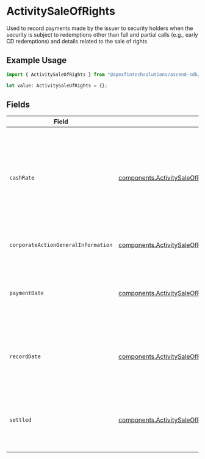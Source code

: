 # ActivitySaleOfRights

Used to record payments made by the issuer to security holders when the security is subject to redemptions other than full and partial calls (e.g., early CD redemptions) and details related to the sale of rights

## Example Usage

```typescript
import { ActivitySaleOfRights } from "@apexfintechsolutions/ascend-sdk/models/components";

let value: ActivitySaleOfRights = {};
```

## Fields

| Field                                                                                                                                                | Type                                                                                                                                                 | Required                                                                                                                                             | Description                                                                                                                                          | Example                                                                                                                                              |
| ---------------------------------------------------------------------------------------------------------------------------------------------------- | ---------------------------------------------------------------------------------------------------------------------------------------------------- | ---------------------------------------------------------------------------------------------------------------------------------------------------- | ---------------------------------------------------------------------------------------------------------------------------------------------------- | ---------------------------------------------------------------------------------------------------------------------------------------------------- |
| `cashRate`                                                                                                                                           | [components.ActivitySaleOfRightsCashRate](../../models/components/activitysaleofrightscashrate.md)                                                   | :heavy_minus_sign:                                                                                                                                   | The rate (raw value, not a percentage, example: 50% will be .5 in this field) at which cash will be disbursed to the shareholder                     | {<br/>"value": "0.25"<br/>}                                                                                                                          |
| `corporateActionGeneralInformation`                                                                                                                  | [components.ActivitySaleOfRightsCorporateActionGeneralInformation](../../models/components/activitysaleofrightscorporateactiongeneralinformation.md) | :heavy_minus_sign:                                                                                                                                   | Common fields for corporate actions                                                                                                                  |                                                                                                                                                      |
| `paymentDate`                                                                                                                                        | [components.ActivitySaleOfRightsPaymentDate](../../models/components/activitysaleofrightspaymentdate.md)                                             | :heavy_minus_sign:                                                                                                                                   | The anticipated payment date at the depository                                                                                                       | {<br/>"day": 14,<br/>"month": 5,<br/>"year": 2024<br/>}                                                                                              |
| `recordDate`                                                                                                                                         | [components.ActivitySaleOfRightsRecordDate](../../models/components/activitysaleofrightsrecorddate.md)                                               | :heavy_minus_sign:                                                                                                                                   | The date on which positions are recorded in order to calculate entitlement                                                                           | {<br/>"day": 14,<br/>"month": 5,<br/>"year": 2024<br/>}                                                                                              |
| `settled`                                                                                                                                            | [components.ActivitySaleOfRightsSettled](../../models/components/activitysaleofrightssettled.md)                                                     | :heavy_minus_sign:                                                                                                                                   | The accounts settled position for which the corporate action was paid                                                                                | {<br/>"value": "0.25"<br/>}                                                                                                                          |